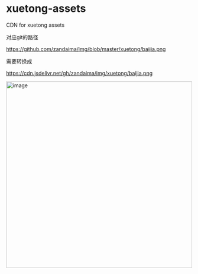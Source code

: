 # xuetong-assets
CDN for xuetong assets

对应git的路径

https://github.com/zandaima/img/blob/master/xuetong/baijia.png

需要转换成

https://cdn.jsdelivr.net/gh/zandaima/img/xuetong/baijia.png


<img width="503" alt="image" src="https://user-images.githubusercontent.com/9417287/162579376-f97993df-6434-413d-a9ff-d412614711ef.png">


